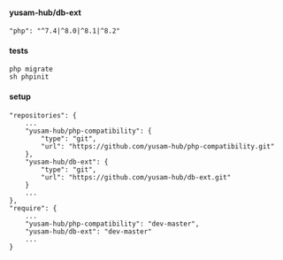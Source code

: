 #### yusam-hub/db-ext

    "php": "^7.4|^8.0|^8.1|^8.2"

#### tests
    
    php migrate
    sh phpinit

#### setup

    "repositories": {
        ...
        "yusam-hub/php-compatibility": {
            "type": "git",
            "url": "https://github.com/yusam-hub/php-compatibility.git"
        },
        "yusam-hub/db-ext": {
            "type": "git",
            "url": "https://github.com/yusam-hub/db-ext.git"
        }
        ...
    },
    "require": {
        ...
        "yusam-hub/php-compatibility": "dev-master",
        "yusam-hub/db-ext": "dev-master"
        ...
    }